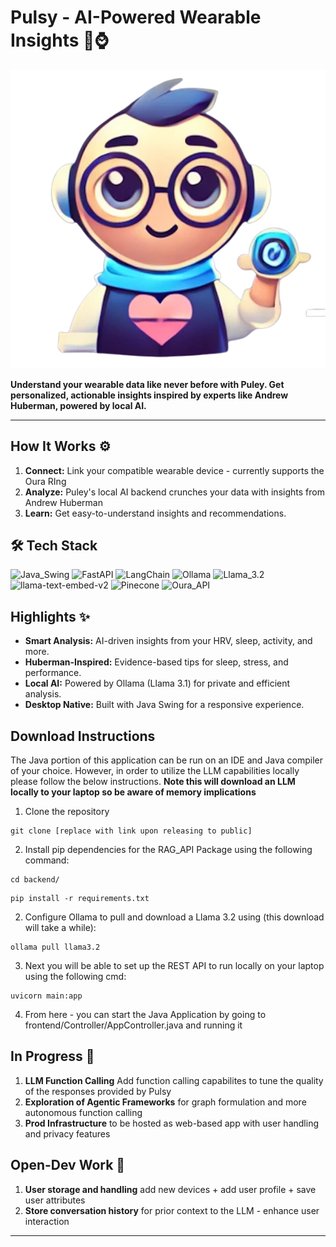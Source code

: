 # Pulsy - AI-Powered Wearable Insights 🧠⌚️

![Puley App Icon](src/assets/Pulsey_Icon.png)

**Understand your wearable data like never before with Puley. Get personalized, actionable insights inspired by experts like Andrew Huberman, powered by local AI.**

---

## How It Works ⚙️

1.  **Connect:** Link your compatible wearable device - currently supports the Oura RIng
2.  **Analyze:** Puley's local AI backend crunches your data with insights from Andrew Huberman
3.  **Learn:** Get easy-to-understand insights and recommendations.

## 🛠 Tech Stack
![Java_Swing](https://img.shields.io/badge/Java_Swing-Desktop_GUI-orange?style=for-the-badge)
![FastAPI](https://img.shields.io/badge/FastAPI-Python_API_Framework-005571?style=for-the-badge&logo=fastapi&logoColor=white)
![LangChain](https://img.shields.io/badge/LangChain-RAG_Framework-005571?style=for-the-badge)
![Ollama](https://img.shields.io/badge/Ollama-Local_Inference_Framework-8A2BE2?style=for-the-badge)
![Llama_3.2](https://img.shields.io/badge/Llama_3.2-Generator_Model-purple?style=for-the-badge)
![llama-text-embed-v2](https://img.shields.io/badge/llama_text_embed_v2-Retriever_Model-purple?style=for-the-badge)
![Pinecone](https://img.shields.io/badge/Pinecone-Vector_DB-6A1B9A?style=for-the-badge)
![Oura_API](https://img.shields.io/badge/Oura_API-Wearable_Data-black?style=for-the-badge)

## Highlights ✨

* **Smart Analysis:** AI-driven insights from your HRV, sleep, activity, and more.
* **Huberman-Inspired:** Evidence-based tips for sleep, stress, and performance.
* **Local AI:** Powered by Ollama (Llama 3.1) for private and efficient analysis.
* **Desktop Native:** Built with Java Swing for a responsive experience.

## Download Instructions
The Java portion of this application can be run on an IDE and Java compiler of your choice. However, in order to utilize the LLM capabilities locally please follow the below instructions.
**Note this will download an LLM locally to your laptop so be aware of memory implications**

1. Clone the repository 
```
git clone [replace with link upon releasing to public]
```


2. Install pip dependencies for the RAG_API Package using the following command: 

```
cd backend/
```
```
pip install -r requirements.txt
```
2. Configure Ollama to pull and download a Llama 3.2 using (this download will take a while): 
```
ollama pull llama3.2
```

3. Next you will be able to set up the REST API to run locally on your laptop using the following cmd:
```
uvicorn main:app
```
4. From here - you can start the Java Application by going to frontend/Controller/AppController.java and running it

## In Progress 🚀
1. **LLM Function Calling** Add function calling capabilites to tune the quality of the responses provided by Pulsy
2. **Exploration of Agentic Frameworks** for graph formulation and more autonomous function calling
3. **Prod Infrastructure** to be hosted as web-based app with user handling and privacy features

## Open-Dev Work 🚀
1. **User storage and handling** add new devices + add user profile + save user attributes
2. **Store conversation history** for prior context to the LLM - enhance user interaction

---
